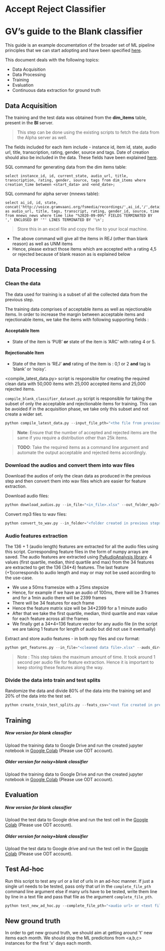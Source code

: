 # Accept Reject Classifier

# GV’s guide to the Blank classifier

This guide is an example documentation of the broader set of ML pipeline principles that we can start adopting and have been specified [here](https://docs.google.com/document/d/1FXRsISYdjVHRf6YVyfGMbYuA3TenWfHfb0SebJ6Cw54/edit?usp=sharing).

This document deals with the following topics:
- Data Acquisition
- Data Processing
- Training
- Evaluation
- Continuous data extraction for ground truth

## Data Acquisition

The training and the test data was obtained from the <strong>dim_items</strong> table, present in the <strong>BI</strong> server.

> This step can be done using the existing scripts to fetch the data from the Alpha server as well.

The fields included for each item include - instance id, item id, state, audio url, title, transcription, rating, gender, source and tags. Date of creation should also be included in the data. These fields have been explained [here](https://docs.google.com/document/d/1c14cZRFRo5_2_oKxkCfqVFDgEIPyHFGU3qflhmO4oA8/edit?usp=sharing). 

SQL command for generating data from the dim items table:

```
select instance_id, id, current_state, audio_url, title, transcription, rating, gender, source, tags from dim_items where creation_time between <start_data> and <end_date>;
```


SQL command for alpha server (mnews table):

```
select ai_id, id, state, concat('http://voice.gramvaani.org/fsmedia/recordings/',ai_id,'/',detail_id,'.mp3') as audio_url, title, tags, transcript, rating, gender_id, source, time from mnews_news where time like "%2020-09-09%" FIELDS TERMINATED BY ',' ENCLOSED BY '"' LINES TERMINATED BY '\n';
```

> Store this in an excel file and copy the file to your local machine.

- The above command will give all the items in REJ (other than blank reason) as well as UNM items
- Hence, please extract those items which are accepted with a rating 4,5 or rejected because of blank reason as is explained below

## Data Processing

### Clean the data

The data used for training is a subset of all the collected data from the previous step. 

The training data comprises of acceptable items as well as rejectionable items. In order to increase the margin between acceptable items and rejectionable items, we take the items with following supporting fields :

#### Acceptable Item
- State of the item is ‘PUB’ <b>or</b> state of the item is ‘ARC’ with rating 4 or 5.

#### Rejectionable Item
- State of the item is ‘REJ’ <b>and</b> rating of the item is : 0,1 or 2 <b>and</b> tag is ‘blank’ or ‘noisy’.

<compile_latest_data.py> script is responsible for creating the required clean data with 50,000 items with 25,000 accepted items and 25,000 rejected items.

<code>compile_blank_classifier_dataset.py</code> script is responsible for taking the subset of only the acceptable and rejectionable items for training. This can be avoided if in the acquisition phase, we take only this subset and not create a wider set.

```python
python compile_latest_data.py --input_file_pth="<the file from previous step.xlsx>" --out_file_name="<Name of out file.xlsx>"
```

> <b>Note</b>: Ensure that the number of accepted and rejected items are the same if you require a distribution other than 25k items.

> <b>TODO</b>: Take the required items as a command line argument and automate the output acceptable and rejected items accordingly.

### Download the audios and convert them into wav files

Download the audios of only the clean data as produced in the previous step and then convert them into wav files which are easier for feature extraction.

Download audio files:
```python
python download_audios.py --in_file="<in_file>.xlsx" --out_folder_mp3="<folder name>"
```

Convert mp3 files to wav files:
```python
python convert_to_wav.py --in_folder="<folder created in previous step>" --out_folder="<folder containing wav audios>"
```

### Audio features extraction

The 136 + 1 (audio length) features are extracted for all the audio files using this script. Corresponding feature files in the form of numpy arrays are saved. The audio features are extracted using [PyAudioAnalysis library](https://github.com/tyiannak/pyAudioAnalysis/wiki/3.-Feature-Extraction). 4 values (first quartile, median, third quartile and max) from the 34 features are extracted to get the 136 (34*4) features. The last feature (+1)corresponds to audio length and may or may not be used according to the use-case.

- We use a 50ms framesize with a 25ms stepsize
- Hence, for example if we have an audio of 100ms, there will be 3 frames and for a 1min audio there will be 2399 frames
- There will be 34 features for each frame
- Hence the feature matrix size will be 34*2399 for a 1 minute audio
- After that we take the first quartile, median, third quartile and max value for each feature across all the frames
- We finally get a 34*4=136 feature vector for any audio file (in the script we are taking 1 feature for length of audio but did not use it eventually)

Extract and store audio features - in both npy files and csv format:
```python
python get_features.py --in_file="<cleaned data file>.xlsx" --auds_dir="<wav files>" --out_file="<features csv>.csv" --feats_dir="<dir containing npy files for features>"
```

> Note : This step takes the maximum amount of time. It took around 1 second per audio file for feature extraction. Hence it is important to keep storing these features along the way.


### Divide the data into train and test splits

Randomize the data and divide 80% of the data into the training set and 20% of the data into the test set.
```python
python create_train_test_splits.py --feats_csv="<out fie created in previous step>" --train_csv="csv containing training set" --test_csv="<csv containing test set>"
```

## Training

##### New version for blank classifier
Upload the training data to Google Drive and run the created jupyter notebook in [Google Colab](https://colab.research.google.com/drive/1GidaFgeJ70MZIgamq2FSofL99xmaGDfj?usp=sharing) (Please use ODT account).

##### Older version for noisy+blank classifier
Upload the training data to Google Drive and run the created jupyter notebook in [Google Colab](https://colab.research.google.com/drive/1TuHW9jskxx9Snhe817MzxeuMgOi82uDl?usp=sharing) (Please use ODT account).

## Evaluation

##### New version for blank classifier
Upload the test data to Google drive and run the test cell in the [Google Colab](https://colab.research.google.com/drive/1GidaFgeJ70MZIgamq2FSofL99xmaGDfj?usp=sharing) (Please use ODT account).

##### Older version for noisy+blank classifier
Upload the test data to Google drive and run the test cell in the [Google Colab](https://colab.research.google.com/drive/1TuHW9jskxx9Snhe817MzxeuMgOi82uDl?usp=sharing) (Please use ODT account).

## Test Ad-hoc

Run this script to test any url or a list of urls in an ad-hoc manner. If just a single url needs to be tested, pass only that url in the `complete_file_pth` command line argument else if many urls have to be tested, write them line by line in a text file and pass that file as the argument `complete_file_pth`.

```python
python test_new_ad_hoc.py --complete_file_pth="<audio url> or <text file containing urls>" --model_ckpt="<trained pickle model>" --scaler_model_ckpt="trained scaler normalization model" --audio_dest_pth_mp3="<folder containing mp3 files>" --audio_dest_pth_wav="<folder containing wav files>" --feats_dir="<folder containing audio features>" --use_length_feat="<True> or <False>"
```
## New ground truth

In order to get new ground truth, we should aim at getting around 't' new items each month.
We should stop the ML predicitons from <a,b,c> instances for the first 'x' days each month.

